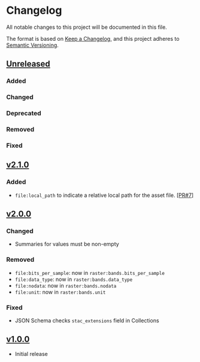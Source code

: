 # Changelog

All notable changes to this project will be documented in this file.

The format is based on [Keep a Changelog](https://keepachangelog.com/en/1.0.0/),
and this project adheres to [Semantic Versioning](https://semver.org/spec/v2.0.0.html).

## [Unreleased]

### Added

### Changed

### Deprecated

### Removed

### Fixed

## [v2.1.0]

### Added

- `file:local_path` to indicate a relative local path for the asset file. [[PR#7]](https://github.com/stac-extensions/file/pull/7#)

## [v2.0.0]

### Changed

- Summaries for values must be non-empty

### Removed

- `file:bits_per_sample`: now in `raster:bands.bits_per_sample`
- `file:data_type`: now in `raster:bands.data_type`
- `file:nodata`: now in `raster:bands.nodata`
- `file:unit`: now in `raster:bands.unit`

### Fixed

- JSON Schema checks `stac_extensions` field in Collections

## [v1.0.0]

- Initial release

[Unreleased]: <https://github.com/stac-extensions/template/compare/v2.1.0...HEAD>
[v2.1.0]: <https://github.com/stac-extensions/tree/v2.1.0>
[v2.0.0]: <https://github.com/stac-extensions/tree/v2.0.0>
[v1.0.0]: <https://github.com/stac-extensions/tree/v1.0.0>
